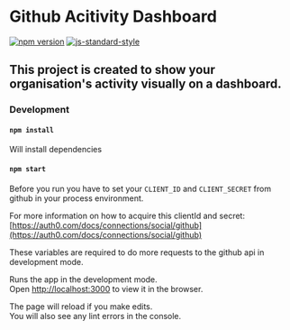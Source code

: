 

# Github Acitivity Dashboard
[![npm version][1]][2]
[![js-standard-style][3]][4]

## This project is created to show your organisation's activity visually on a dashboard.

### Development

#### `npm install`

Will install dependencies

#### `npm start`

Before you run you have to set your `CLIENT_ID` and `CLIENT_SECRET` from github in your process environment.

For more information on how to acquire this clientId and secret:
[https://auth0.com/docs/connections/social/github](https://auth0.com/docs/connections/social/github)

These variables are required to do more requests to the github api in development mode.

Runs the app in the development mode.<br>
Open [http://localhost:3000](http://localhost:3000) to view it in the browser.

The page will reload if you make edits.<br>
You will also see any lint errors in the console.


[1]: https://img.shields.io/npm/v/github-standard-labels.svg?style=flat-square
[2]: https://npmjs.org/package/github-standard-labels
[3]: https://img.shields.io/badge/code%20style-standard-brightgreen.svg?style=flat-square
[4]: https://github.com/feross/standard
